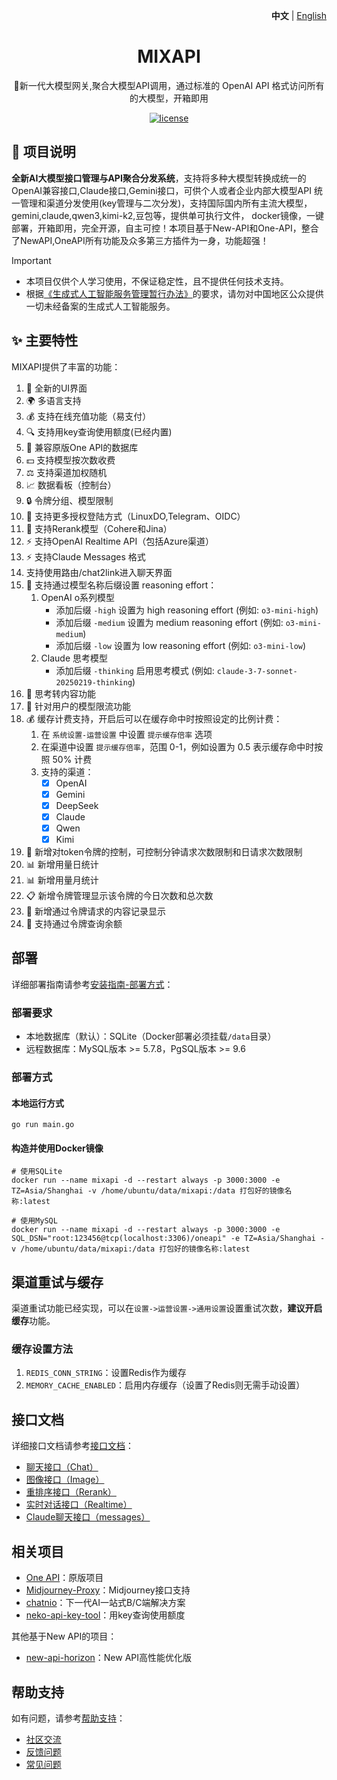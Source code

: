 <p align="right">
   <strong>中文</strong> | <a href="./README.en.md">English</a>
</p>
<div align="center">



# MIXAPI

🍥新一代大模型网关,聚合大模型API调用，通过标准的 OpenAI API 格式访问所有的大模型，开箱即用

 
<p align="center">
  <a href="https://raw.githubusercontent.com/Calcium-Ion/new-api/main/LICENSE">
    <img src="https://img.shields.io/github/license/Calcium-Ion/new-api?color=brightgreen" alt="license">
  </a>
 
</p>
</div>

## 📝 项目说明

**全新AI大模型接口管理与API聚合分发系统**，支持将多种大模型转换成统一的OpenAI兼容接口,Claude接口,Gemini接口，可供个人或者企业内部大模型API
统一管理和渠道分发使用(key管理与二次分发)，支持国际国内所有主流大模型，gemini,claude,qwen3,kimi-k2,豆包等，提供单可执行文件，
docker镜像，一键部署，开箱即用，完全开源，自主可控！本项目基于New-API和One-API，整合了NewAPI,OneAPI所有功能及众多第三方插件为一身，功能超强！

> [!IMPORTANT]  
> - 本项目仅供个人学习使用，不保证稳定性，且不提供任何技术支持。
> - 根据[《生成式人工智能服务管理暂行办法》](http://www.cac.gov.cn/2023-07/13/c_1690898327029107.htm)的要求，请勿对中国地区公众提供一切未经备案的生成式人工智能服务。



## ✨ 主要特性

MIXAPI提供了丰富的功能：

1. 🎨 全新的UI界面
2. 🌍 多语言支持
3. 💰 支持在线充值功能（易支付）
4. 🔍 支持用key查询使用额度(已经内置)
5. 🔄 兼容原版One API的数据库
6. 💵 支持模型按次数收费
7. ⚖️ 支持渠道加权随机
8. 📈 数据看板（控制台）
9. 🔒 令牌分组、模型限制
10. 🤖 支持更多授权登陆方式（LinuxDO,Telegram、OIDC）
11. 🔄 支持Rerank模型（Cohere和Jina）
12. ⚡ 支持OpenAI Realtime API（包括Azure渠道）
13. ⚡ 支持Claude Messages 格式
14. 支持使用路由/chat2link进入聊天界面
15. 🧠 支持通过模型名称后缀设置 reasoning effort：
    1. OpenAI o系列模型
        - 添加后缀 `-high` 设置为 high reasoning effort (例如: `o3-mini-high`)
        - 添加后缀 `-medium` 设置为 medium reasoning effort (例如: `o3-mini-medium`)
        - 添加后缀 `-low` 设置为 low reasoning effort (例如: `o3-mini-low`)
    2. Claude 思考模型
        - 添加后缀 `-thinking` 启用思考模式 (例如: `claude-3-7-sonnet-20250219-thinking`)
16. 🔄 思考转内容功能
17. 🔄 针对用户的模型限流功能
18. 💰 缓存计费支持，开启后可以在缓存命中时按照设定的比例计费：
    1. 在 `系统设置-运营设置` 中设置 `提示缓存倍率` 选项
    2. 在渠道中设置 `提示缓存倍率`，范围 0-1，例如设置为 0.5 表示缓存命中时按照 50% 计费
    3. 支持的渠道：
        - [x] OpenAI
        - [x] Gemini
        - [x] DeepSeek
        - [x] Claude
        - [x] Qwen
        - [x] Kimi
19. 🔄 新增对token令牌的控制，可控制分钟请求次数限制和日请求次数限制
20. 📊 新增用量日统计
21. 📊 新增用量月统计
22. 📋 新增令牌管理显示该令牌的今日次数和总次数
23. 📝 新增通过令牌请求的内容记录显示
24. 📝 支持通过令牌查询余额


## 部署

详细部署指南请参考[安装指南-部署方式](https://docs.newapi.pro/installation)：

### 部署要求
- 本地数据库（默认）：SQLite（Docker部署必须挂载`/data`目录）
- 远程数据库：MySQL版本 >= 5.7.8，PgSQL版本 >= 9.6

### 部署方式
 
#### 本地运行方式
```shell
go run main.go
```
#### 构造并使用Docker镜像
```shell
# 使用SQLite
docker run --name mixapi -d --restart always -p 3000:3000 -e TZ=Asia/Shanghai -v /home/ubuntu/data/mixapi:/data 打包好的镜像名称:latest

# 使用MySQL
docker run --name mixapi -d --restart always -p 3000:3000 -e SQL_DSN="root:123456@tcp(localhost:3306)/oneapi" -e TZ=Asia/Shanghai -v /home/ubuntu/data/mixapi:/data 打包好的镜像名称:latest
```

## 渠道重试与缓存
渠道重试功能已经实现，可以在`设置->运营设置->通用设置`设置重试次数，**建议开启缓存**功能。

### 缓存设置方法
1. `REDIS_CONN_STRING`：设置Redis作为缓存
2. `MEMORY_CACHE_ENABLED`：启用内存缓存（设置了Redis则无需手动设置）

## 接口文档

详细接口文档请参考[接口文档](https://docs.newapi.pro/api)：

- [聊天接口（Chat）](https://docs.newapi.pro/api/openai-chat)
- [图像接口（Image）](https://docs.newapi.pro/api/openai-image)
- [重排序接口（Rerank）](https://docs.newapi.pro/api/jinaai-rerank)
- [实时对话接口（Realtime）](https://docs.newapi.pro/api/openai-realtime)
- [Claude聊天接口（messages）](https://docs.newapi.pro/api/anthropic-chat)

## 相关项目
- [One API](https://github.com/songquanpeng/one-api)：原版项目
- [Midjourney-Proxy](https://github.com/novicezk/midjourney-proxy)：Midjourney接口支持
- [chatnio](https://github.com/Deeptrain-Community/chatnio)：下一代AI一站式B/C端解决方案
- [neko-api-key-tool](https://github.com/Calcium-Ion/neko-api-key-tool)：用key查询使用额度

其他基于New API的项目：
- [new-api-horizon](https://github.com/Calcium-Ion/new-api-horizon)：New API高性能优化版

## 帮助支持

如有问题，请参考[帮助支持](https://docs.newapi.pro/support)：
- [社区交流](https://docs.newapi.pro/support/community-interaction)
- [反馈问题](https://docs.newapi.pro/support/feedback-issues)
- [常见问题](https://docs.newapi.pro/support/faq)

